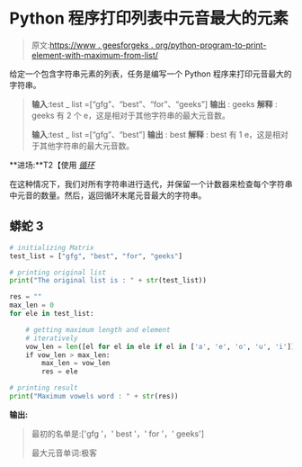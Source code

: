 # Python 程序打印列表中元音最大的元素

> 原文:[https://www . geesforgeks . org/python-program-to-print-element-with-maximum-from-list/](https://www.geeksforgeeks.org/python-program-to-print-element-with-maximum-vowels-from-a-list/)

给定一个包含字符串元素的列表，任务是编写一个 Python 程序来打印元音最大的字符串。

> **输入**:test _ list =[“gfg”、“best”、“for”、“geeks”]
> **输出** : geeks
> **解释** : geeks 有 2 个 e，这是相对于其他字符串的最大元音数。
> 
> **输入**:test _ list =[“gfg”、“best”]
> **输出** : best
> **解释** : best 有 1 e，这是相对于其他字符串的最大元音数。

**进场:**T2【使用 [*循环*](https://www.geeksforgeeks.org/python-for-loops/)

在这种情况下，我们对所有字符串进行迭代，并保留一个计数器来检查每个字符串中元音的数量。然后，返回循环末尾元音最大的字符串。

## 蟒蛇 3

```py
# initializing Matrix
test_list = ["gfg", "best", "for", "geeks"]

# printing original list
print("The original list is : " + str(test_list))

res = ""
max_len = 0
for ele in test_list:

    # getting maximum length and element
    # iteratively
    vow_len = len([el for el in ele if el in ['a', 'e', 'o', 'u', 'i']])
    if vow_len > max_len:
        max_len = vow_len
        res = ele

# printing result
print("Maximum vowels word : " + str(res))
```

**输出:**

> 最初的名单是:['gfg '，' best '，' for '，' geeks']
> 
> 最大元音单词:极客